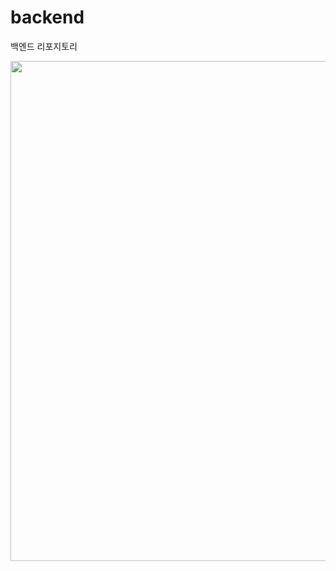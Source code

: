 # backend
백엔드 리포지토리


<img src = 'https://user-images.githubusercontent.com/114923190/212538276-77b96347-629d-4473-a103-dabf8aa911a2.png' height = '800'>
